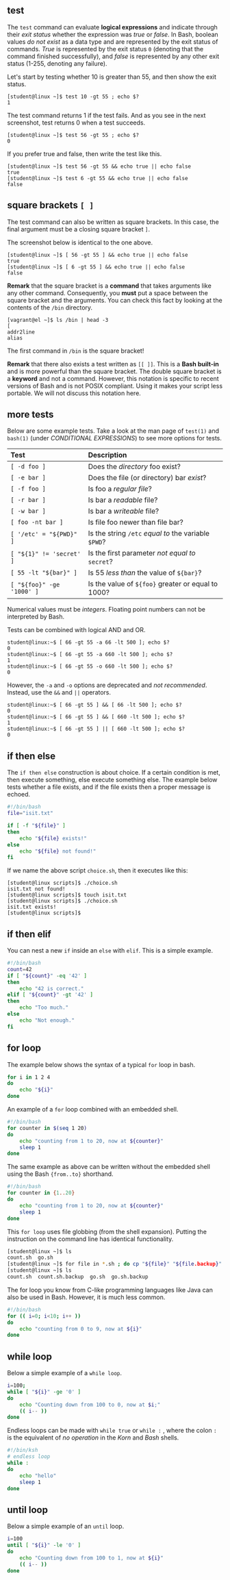 ## test

The `test` command can evaluate **logical expressions** and indicate through their *exit status* whether the expression was *true* or *false*. In Bash, boolean values *do not exist* as a data type and are represented by the exit status of commands. *True* is represented by the exit status `0` (denoting that the command finished successfully), and *false* is represented by any other exit status (1-255, denoting any failure).

Let's start by testing whether 10 is greater than 55, and then show the exit status.

```console
[student@linux ~]$ test 10 -gt 55 ; echo $?
1
```

The test command returns 1 if the test fails. And as you see in the next screenshot, test returns 0 when a test succeeds.

```console
[student@linux ~]$ test 56 -gt 55 ; echo $?
0
```

If you prefer true and false, then write the test like this.

```console
[student@linux ~]$ test 56 -gt 55 && echo true || echo false
true
[student@linux ~]$ test 6 -gt 55 && echo true || echo false
false
```

## square brackets `[ ]`

The test command can also be written as square brackets. In this case, the final argument must be a closing square bracket `]`.

The screenshot below is identical to the one above.

```console
[student@linux ~]$ [ 56 -gt 55 ] && echo true || echo false
true
[student@linux ~]$ [ 6 -gt 55 ] && echo true || echo false
false
```

**Remark** that the square bracket is a **command** that takes arguments like any other command. Consequently, you **must** put a space between the square bracket and the arguments. You can check this fact by looking at the contents of the `/bin` directory.

```console
[vagrant@el ~]$ ls /bin | head -3
[
addr2line
alias
```

The first command in `/bin` is the square bracket!

**Remark** that there also exists a test written as `[[ ]]`. This is a **Bash built-in** and is more powerful than the square bracket. The double square bracket is a **keyword** and not a command. However, this notation is specific to recent versions of Bash and is not POSIX compliant. Using it makes your script less portable. We will not discuss this notation here.

## more tests

Below are some example tests. Take a look at the man page of `test(1)` and `bash(1)` (under *CONDITIONAL EXPRESSIONS*) to see more options for tests.

| Test                      | Description                                          |
| :------------------------ | :--------------------------------------------------- |
| `[ -d foo ]`              | Does the *directory* foo exist?                      |
| `[ -e bar ]`              | Does the file (or directory) bar *exist*?            |
| `[ -f foo ]`              | Is foo a *regular file*?                             |
| `[ -r bar ]`              | Is bar a *readable* file?                            |
| `[ -w bar ]`              | Is bar a *writeable* file?                           |
| `[ foo -nt bar ]`         | Is file foo newer than file bar?                     |
| `[ '/etc' = "${PWD}" ]`   | Is the string `/etc` *equal to* the variable `$PWD`? |
| `[ "${1}" != 'secret' ]`  | Is the first parameter *not equal to* `secret`?      |
| `[ 55 -lt "${bar}" ]`     | Is 55 *less than* the value of `${bar}`?             |
| `[ "${foo}" -ge '1000' ]` | Is the value of `${foo}` greater or equal to 1000?   |

Numerical values must be *integers*. Floating point numbers can not be interpreted by Bash.

Tests can be combined with logical AND and OR.

```console
student@linux:~$ [ 66 -gt 55 -a 66 -lt 500 ]; echo $?
0
student@linux:~$ [ 66 -gt 55 -a 660 -lt 500 ]; echo $?
1
student@linux:~$ [ 66 -gt 55 -o 660 -lt 500 ]; echo $?
0
```

However, the `-a` and `-o` options are deprecated and *not recommended*. Instead, use the `&&` and `||` operators.

```console
student@linux:~$ [ 66 -gt 55 ] && [ 66 -lt 500 ]; echo $?
0
student@linux:~$ [ 66 -gt 55 ] && [ 660 -lt 500 ]; echo $?
1
student@linux:~$ [ 66 -gt 55 ] || [ 660 -lt 500 ]; echo $?
0
```

## if then else

The `if then else` construction is about choice. If a certain condition is met, then execute something, else execute something else. The example below tests whether a file exists, and if the file exists then a proper message is echoed.

```bash
#!/bin/bash
file="isit.txt"

if [ -f "${file}" ]
then
    echo "${file} exists!"
else
    echo "${file} not found!"
fi
```

If we name the above script `choice.sh`, then it executes like this:

```console
[student@linux scripts]$ ./choice.sh
isit.txt not found!
[student@linux scripts]$ touch isit.txt
[student@linux scripts]$ ./choice.sh
isit.txt exists!
[student@linux scripts]$
```

## if then elif

You can nest a new `if` inside an `else` with `elif`. This is a simple example.

```bash
#!/bin/bash
count=42
if [ "${count}" -eq '42' ]
then
    echo "42 is correct."
elif [ "${count}" -gt '42' ]
then
    echo "Too much."
else
    echo "Not enough."
fi
```

## for loop

The example below shows the syntax of a typical `for` loop in bash.

```bash
for i in 1 2 4
do
    echo "${i}"
done
```

An example of a `for` loop combined with an embedded shell.

```bash
#!/bin/bash
for counter in $(seq 1 20)
do
    echo "counting from 1 to 20, now at ${counter}"
    sleep 1
done
```

The same example as above can be written without the embedded shell using the Bash `{from..to}` shorthand.

```bash
#!/bin/bash
for counter in {1..20}
do
    echo "counting from 1 to 20, now at ${counter}"
    sleep 1
done
```

This `for loop` uses file globbing (from the shell expansion). Putting the instruction on the command line has identical functionality.

```bash
[student@linux ~]$ ls
count.sh  go.sh
[student@linux ~]$ for file in *.sh ; do cp "${file}" "${file.backup}" ; done
[student@linux ~]$ ls                                                 
count.sh  count.sh.backup  go.sh  go.sh.backup 
```

The for loop you know from C-like programming languages like Java can also be used in Bash. However, it is much less common.

```bash
#!/bin/bash
for (( i=0; i<10; i++ ))
do
    echo "counting from 0 to 9, now at ${i}"
done
```

## while loop

Below a simple example of a `while loop`.

```bash
i=100;
while [ "${i}" -ge '0' ]
do
    echo "Counting down from 100 to 0, now at $i;"
    (( i-- ))
done
```

Endless loops can be made with `while true` or `while :` , where the colon `:` is the equivalent of *no operation* in the *Korn* and *Bash* shells.

```bash
#!/bin/ksh
# endless loop
while :
do
    echo "hello"
    sleep 1
done
```

## until loop

Below a simple example of an `until` loop.

```bash
i=100
until [ "${i}" -le '0' ]
do
    echo "Counting down from 100 to 1, now at ${i}"
    (( i-- ))
done
```

